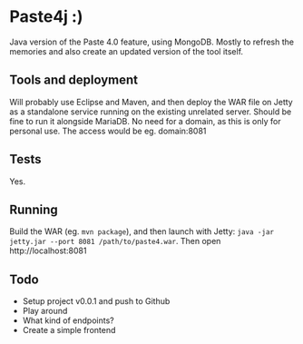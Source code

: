 # Paste4j :)

Java version of the Paste 4.0 feature, using MongoDB. Mostly to refresh the memories and also create an updated version of the tool itself.

## Tools and deployment

Will probably use Eclipse and Maven, and then deploy the WAR file on Jetty as a standalone service running on the existing unrelated server. Should be fine to run it alongside MariaDB. No need for a domain, as this is only for personal use. The access would be eg. domain:8081

## Tests

Yes.

## Running

Build the WAR (eg. ``mvn package``), and then launch with Jetty: ``java -jar jetty.jar --port 8081 /path/to/paste4.war``. Then open http://localhost:8081

## Todo

- Setup project v0.0.1 and push to Github
- Play around
- What kind of endpoints?
- Create a simple frontend
